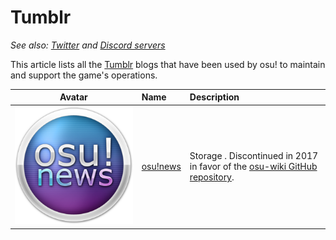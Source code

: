 # Tumblr

*See also: [Twitter](/wiki/en/Twitter) and [Discord servers](/wiki/Community/Discord_servers)*

This article lists all the [Tumblr](https://discord.com/) blogs that have been used by osu! to maintain and support the game's operations.

| Avatar | Name | Description |
| :-: | :-- | :-- |
| ![](img/avatar_osunews.png) | [osu!news](https://osunews.tumblr.com/) | Storage . Discontinued in 2017 in favor of the [osu-wiki GitHub repository](https://github.com/ppy/osu-wiki/). |
